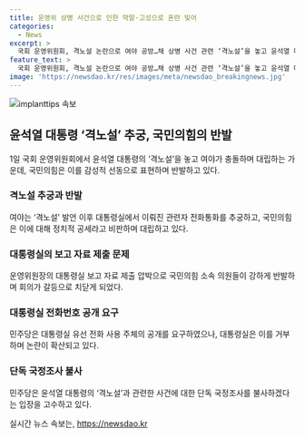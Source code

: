 ```yaml
---
title: 운영위 상병 사건으로 인한 막말·고성으로 혼란 빚어
categories:
  - News
excerpt: >
  국회 운영위원회, 격노설 논란으로 여야 공방…채 상병 사건 관련 ‘격노설’을 놓고 윤석열 대통령 격노설’을 놓고 여야 간 갈등 심화. 더불어민주당은 대통령실 전화 사용 주체를 밝혀달라는 요구, 국민의힘은 격노에 실체가 있느냐 주장. 반발하지 마라고 소리를 질리며 막말 공방전 펼침. 민주당은 단독 국정조사 추진 의사 표명.
feature_text: >
  국회 운영위원회, 격노설 논란으로 여야 공방…채 상병 사건 관련 ‘격노설’을 놓고 윤석열 대통령 격노설’을 놓고 여야 간 갈등 심화. 더불어민주당은 대통령실 전화 사용 주체를 밝혀달라는 요구, 국민의힘은 격노에 실체가 있느냐 주장. 반발하지 마라고 소리를 질리며 막말 공방전 펼침. 민주당은 단독 국정조사 추진 의사 표명.
image: 'https://newsdao.kr/res/images/meta/newsdao_breakingnews.jpg'
---
```


<p><img src="https://newsdao.kr/res/images/meta/newsdao_breakingnews.jpg" alt="implanttips 속보" /></p>

<h2 data-ke-size="size26">윤석열 대통령 ‘격노설’ 추궁, 국민의힘의 반발</h2>

<p data-ke-size="size16">1일 국회 운영위원회에서 윤석열 대통령의 ‘격노설’을 놓고 여야가 충돌하며 대립하는 가운데, 국민의힘은 이를 감성적 선동으로 표현하며 반발하고 있다.</p>

<h3>격노설 추궁과 반발</h3>

<p data-ke-size="size16">여야는 ‘격노설’ 발언 이후 대통령실에서 이뤄진 관련자 전화통화를 추궁하고, 국민의힘은 이에 대해 정치적 공세라고 비판하며 대립하고 있다.</p>

<h3>대통령실의 보고 자료 제출 문제</h3>

<p data-ke-size="size16">운영위원장의 대통령실 보고 자료 제출 압박으로 국민의힘 소속 의원들이 강하게 반발하며 회의가 갈등으로 치닫게 되었다.</p>

<h3>대통령실 전화번호 공개 요구</h3>

<p data-ke-size="size16">민주당은 대통령실 유선 전화 사용 주체의 공개를 요구하였으나, 대통령실은 이를 거부하며 논란이 확산되고 있다.</p>

<h3>단독 국정조사 불사</h3>

<p data-ke-size="size16">민주당은 윤석열 대통령의 ‘격노설’과 관련한 사건에 대한 단독 국정조사를 불사하겠다는 입장을 고수하고 있다.</p>
실시간 뉴스 속보는, <a href="https://newsdao.kr" rel="dofollow">https://newsdao.kr</a>


